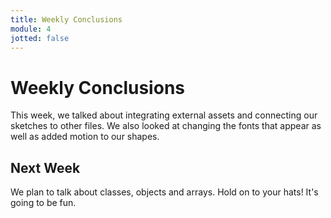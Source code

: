 ```yaml
---
title: Weekly Conclusions
module: 4
jotted: false
---
```


# Weekly Conclusions

This week, we talked about integrating external assets and connecting our sketches to other files.  We also looked at changing the fonts that appear as well as added motion to our shapes. 

## Next Week

We plan to talk about classes, objects and arrays.  Hold on to your hats! It's going to be fun.
